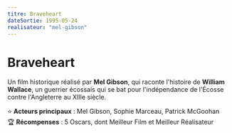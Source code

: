 ```yaml
---
titre: Braveheart
dateSortie: 1995-05-24
realisateur: "mel-gibson"
---
```


# Braveheart

Un film historique réalisé par **Mel Gibson**, qui raconte l'histoire de **William Wallace**, un guerrier écossais qui se bat pour l'indépendance de l'Écosse contre l'Angleterre au XIIIe siècle.

⭐ **Acteurs principaux** : Mel Gibson, Sophie Marceau, Patrick McGoohan  
🏆 **Récompenses** : 5 Oscars, dont Meilleur Film et Meilleur Réalisateur
